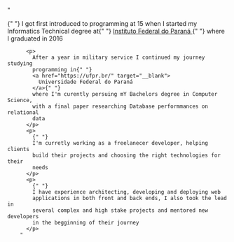 "

<p>
{" "}
I got first introduced to programming at 15 when I started my
Informatics Technical degree at{" "}
<a target="__blank" href="https://ifpr.edu.br/curitiba/">
Instituto Federal do Paraná
</a>{" "}
where I graduated in 2016
</p>

          <p>
            After a year in military service I continued my journey studying
            programming in{" "}
            <a href="https://ufpr.br/" target="__blank">
              Universidade Federal do Paraná
            </a>{" "}
            where I'm curently persuing mY Bachelors degree in Computer Science,
            with a final paper researching Database performmances on relational
            data
          </p>
          <p>
            {" "}
            I'm curretly working as a freelanecer developer, helping clients
            build their projects and choosing the right technologies for their
            needs
          </p>
          <p>
            {" "}
            I have experience architecting, developing and deploying web
            applications in both front and back ends, I also took the lead in
            several complex and high stake projects and mentored new developers
            in the begginning of their journey
          </p>
        "

